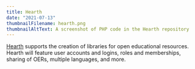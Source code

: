 ```yaml
---
title: Hearth
date: "2021-07-13"
thumbnailFilename: hearth.png
thumbnailAltText: A screenshot of PHP code in the Hearth repository
---
```

[Hearth](https://github.com/fluid-project/hearth) supports the creation of libraries for open educational resources.
Hearth will feature user accounts and logins, roles and memberships, sharing of OERs, multiple languages, and more.
